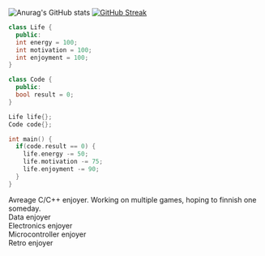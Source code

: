 ![Anurag's GitHub stats](https://github-readme-stats.vercel.app/api?username=ShiralynDev&show_icons=true&theme=radical)
[![GitHub Streak](https://streak-stats.demolab.com/?user=ShiralynDev)](https://git.io/streak-stats)

```c++
class Life {
  public:
  int energy = 100;
  int motivation = 100;
  int enjoyment = 100;
}

class Code {
  public:
  bool result = 0;
}

Life life{};
Code code{};

int main() {
  if(code.result == 0) {
    life.energy -= 50;
    life.motivation -= 75;
    life.enjoyment -= 90;
  }
}
```

Avreage C/C++ enjoyer. Working on multiple games, hoping to finnish one someday.<br>
Data enjoyer<br>
Electronics enjoyer<br>
Microcontroller enjoyer<br>
Retro enjoyer<br>
